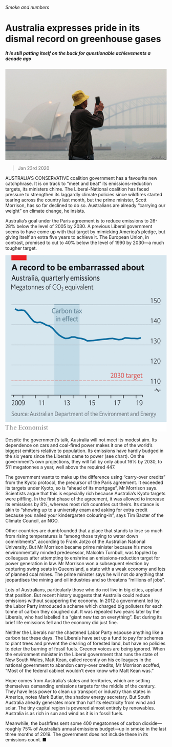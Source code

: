 ###### Smoke and numbers

# Australia expresses pride in its dismal record on greenhouse gases 

##### It is still patting itself on the back for questionable achievements a decade ago 

![image](images/20200125_ASP501.jpg) 

> Jan 23rd 2020 

AUSTRALIA’S CONSERVATIVE coalition government has a favourite new catchphrase. It is on track to “meet and beat” its emissions-reduction targets, its ministers chime. The Liberal-National coalition has faced pressure to strengthen its laggardly climate policies since wildfires started tearing across the country last month, but the prime minister, Scott Morrison, has so far declined to do so. Australians are already “carrying our weight” on climate change, he insists.

Australia’s goal under the Paris agreement is to reduce emissions to 26-28% below the level of 2005 by 2030. A previous Liberal government seems to have come up with that target by mimicking America’s pledge, but giving itself an extra five years to achieve it. The European Union, in contrast, promised to cut to 40% below the level of 1990 by 2030—a much tougher target.

![image](images/20200125_ASC370.png) 


Despite the government’s talk, Australia will not meet its modest aim. Its dependence on cars and coal-fired power makes it one of the world’s biggest emitters relative to population. Its emissions have hardly budged in the six years since the Liberals came to power (see chart). On the government’s own projections, they will fall by only about 16% by 2030, to 511 megatonnes a year, well above the required 447.

The government wants to make up the difference using “carry-over credits” from the Kyoto protocol, the precursor of the Paris agreement. It exceeded its targets under Kyoto, so is “ahead of its mortgage”, Mr Morrison says. Scientists argue that this is especially rich because Australia’s Kyoto targets were piffling. In the first phase of the agreement, it was allowed to increase its emissions by 8%, whereas most rich countries cut theirs. Its stance is akin to “showing up to a university exam and asking for extra credit because you nailed your kindergarten colouring-in”, says Tim Baxter of the Climate Council, an NGO.

Other countries are dumbfounded that a place that stands to lose so much from rising temperatures is “among those trying to water down commitments”, according to Frank Jotzo of the Australian National University. But Mr Morrison became prime minister because his more environmentally minded predecessor, Malcolm Turnbull, was toppled by colleagues after attempting to enshrine an emissions-reduction target for power generation in law. Mr Morrison won a subsequent election by capturing swing seats in Queensland, a state with a weak economy and lots of planned coal mines. The prime minister says he will not do anything that jeopardises the mining and oil industries and so threatens “millions of jobs”.

Lots of Australians, particularly those who do not live in big cities, applaud that position. But recent history suggests that Australia could reduce emissions without scuppering the economy. In 2012 a government led by the Labor Party introduced a scheme which charged big polluters for each tonne of carbon they coughed out. It was repealed two years later by the Liberals, who had labelled it a “giant new tax on everything”. But during its brief life emissions fell and the economy did just fine.

Neither the Liberals nor the chastened Labor Party espouse anything like a carbon tax these days. The Liberals have set up a fund to pay for schemes to plant trees and prevent the clearing of forested land, but have no policies to deter the burning of fossil fuels. Greener voices are being ignored. When the environment minister in the Liberal government that runs the state of New South Wales, Matt Kean, called recently on his colleagues in the national government to abandon carry-over credits, Mr Morrison scoffed, “Most of the federal cabinet wouldn’t even know who Matt Kean was.”

Hope comes from Australia’s states and territories, which are setting themselves demanding emissions targets for the middle of the century. They have less power to clean up transport or industry than states in America, notes Mark Butler, the shadow energy secretary. But South Australia already generates more than half its electricity from wind and solar. The tiny capital region is powered almost entirely by renewables. Australia is as rich in sun and wind as it is in fossil fuels.

Meanwhile, the bushfires sent some 400 megatonnes of carbon dioxide—roughly 75% of Australia’s annual emissions budget—up in smoke in the last three months of 2019. The government does not include these in its emissions count. ■

